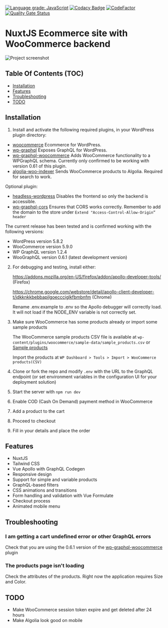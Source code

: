 [![Language grade: JavaScript](https://img.shields.io/lgtm/grade/javascript/g/maxwell2310/woocommerceNuxt.svg?logo=lgtm&logoWidth=18)](https://lgtm.com/projects/g/maxwell2310/woocommerceNuxt/context:javascript)
[![Codacy Badge](https://api.codacy.com/project/badge/Grade/1835e693354349ffaa703c0bbaf2b52b)](https://app.codacy.com/gh/maxwell2310/woocommerceNuxt?utm_source=github.com&utm_medium=referral&utm_content=maxwell2310/woocommerceNuxt&utm_campaign=Badge_Grade)
[![CodeFactor](https://www.codefactor.io/repository/github/maxwell2310/woocommerceNuxt/badge)](https://www.codefactor.io/repository/github/maxwell2310/woocommerceNuxt)
[![Quality Gate Status](https://sonarcloud.io/api/project_badges/measure?project=maxwell2310_woocommerceNuxt&metric=alert_status)](https://sonarcloud.io/dashboard?id=maxwell2310_woocommerceNuxt)

# NuxtJS Ecommerce site with WooCommerce backend

<img src="https://user-images.githubusercontent.com/45217974/106988377-f129a080-676f-11eb-94b9-a44c86ea6c79.png" alt="Project screenshot" />

## Table Of Contents (TOC)

-   [Installation](#Installation)
-   [Features](#Features)
-   [Troubleshooting](#Troubleshooting)
-   [TODO](#TODO)

## Installation

1.  Install and activate the following required plugins, in your WordPress plugin directory:

-   [woocommerce](https://wordpress.org/plugins/woocommerce) Ecommerce for WordPress.
-   [wp-graphql](https://wordpress.org/plugins/wp-graphql) Exposes GraphQL for WordPress.
-   [wp-graphql-woocommerce](https://github.com/wp-graphql/wp-graphql-woocommerce) Adds WooCommerce functionality to a WPGraphQL schema. Currently only confirmed to be working with version 0.61 of this plugin.
-   [algolia-woo-indexer](https://github.com/maxwell2310/algolia-woo-indexer) Sends WooCommerce products to Algolia. Required for search to work.

Optional plugin:

-   [headless-wordpress](https://github.com/maxwell2310/headless-wp) Disables the frontend so only the backend is accessible.
-   [wp-graphql-cors](https://github.com/funkhaus/wp-graphql-cors) Ensures that CORS works correctly. Remember to add the domain to the store under `Extend "Access-Control-Allow-Origin” header`

The current release has been tested and is confirmed working with the following versions:

-   WordPress version 5.8.2
-   WooCommerce version 5.9.0
-   WP GraphQL version 1.2.4
-   WooGraphQL version 0.6.1 (latest development version)

2.  For debugging and testing, install either:

    <https://addons.mozilla.org/en-US/firefox/addon/apollo-developer-tools/> (Firefox)

    <https://chrome.google.com/webstore/detail/apollo-client-developer-t/jdkknkkbebbapilgoeccciglkfbmbnfm> (Chrome)

    Rename .env.example to .env so the Apollo debugger will correctly load. It will not load if the NODE_ENV variable is not correctly set.

3.  Make sure WooCommerce has some products already or import some sample products

    The WooCommerce sample products CSV file is available at `wp-content/plugins/woocommerce/sample-data/sample_products.csv` or [Sample products](sample_products/)

    Import the products at `WP Dashboard > Tools > Import > WooCommerce products(CSV)`

4.  Clone or fork the repo and modify `.env` with the URL to the GraphQL endpoint (or set environment variables in the configuration UI for your deployment solution)

5.  Start the server with `npm run dev`

6.  Enable COD (Cash On Demand) payment method in WooCommerce

7.  Add a product to the cart

8.  Proceed to checkout

9.  Fill in your details and place the order

## Features

-   NuxtJS
-   Tailwind CSS
-   Vue Apollo with GraphQL Codegen
-   Responsive design
-   Support for simple and variable products
-   GraphQL-based filters
-   CSS animations and transitions
-   Form handling and validation with Vue Formulate
-   Checkout process
-   Animated mobile menu

## Troubleshooting

### I am getting a cart undefined error or other GraphQL errors

Check that you are using the 0.6.1 version of the [wp-graphql-woocommerce](https://github.com/wp-graphql/wp-graphql-woocommerce) plugin

### The products page isn't loading

Check the attributes of the products. Right now the application requires Size and Color.

## TODO

-   Make WooCommerce session token expire and get deleted after 24 hours
-   Make Algolia look good on mobile 
